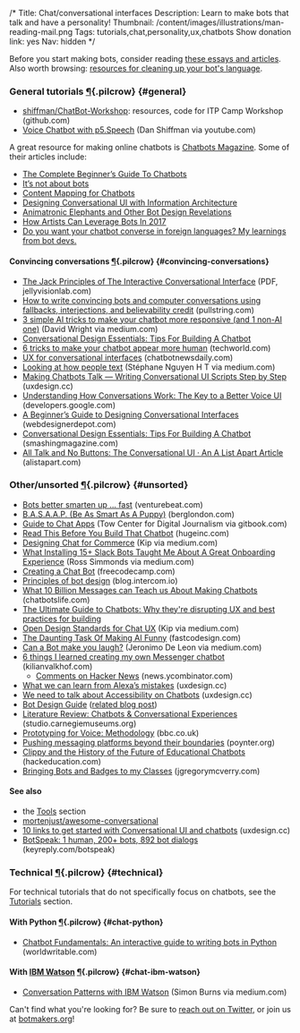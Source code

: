 /*
Title: Chat/conversational interfaces
Description: Learn to make bots that talk and have a personality!
Thumbnail: /content/images/illustrations/man-reading-mail.png
Tags: tutorials,chat,personality,ux,chatbots
Show donation link: yes
Nav: hidden
*/

<div class="note">
  <p>Before you start making bots, consider reading <a href="/articles/essays">these essays and articles</a>. Also worth browsing: <a href="/resources/libraries-frameworks/#language">resources for cleaning up your bot's language</a>.
  </p>
</div>


### General tutorials [¶](#general){.pilcrow} {#general}

- [shiffman/ChatBot-Workshop](https://github.com/shiffman/ChatBot-Workshop): resources, code for ITP Camp Workshop (github.com)
- [Voice Chatbot with p5.Speech](https://www.youtube.com/watch?v=iFTgphKCP9U) (Dan Shiffman via youtube.com)

A great resource for making online chatbots is [Chatbots Magazine](https://chatbotsmagazine.com/). Some of their articles include:

- [The Complete Beginner’s Guide To Chatbots](https://chatbotsmagazine.com/the-complete-beginner-s-guide-to-chatbots-8280b7b906ca)
- [It’s not about bots](https://chatbotsmagazine.com/its-not-about-bots-146a90f3360b)
- [Content Mapping for Chatbots](https://chatbotsmagazine.com/content-mapping-for-chatbots-cdb55dc51aa6)
- [Designing Conversational UI with Information Architecture](https://chatbotslife.com/design-a-conversational-ui-with-information-architecture-5c6ac9576ba3)
- [Animatronic Elephants and Other Bot Design Revelations](https://chatbotsmagazine.com/animatronic-elephants-and-other-bot-design-revelations-a1a297ae2941)
- [How Artists Can Leverage Bots In 2017](https://chatbotsmagazine.com/how-artists-can-utilize-bots-in-2017-192554ac3df3)
- [Do you want your chatbot converse in foreign languages? My learnings from bot devs.](https://chatbotsmagazine.com/do-you-want-your-chatbot-converse-in-foreign-languages-my-learnings-from-bot-devs-9b608f685f5b)



#### Convincing conversations [¶](#convincing-conversations){.pilcrow} {#convincing-conversations}

- [The Jack Principles of The Interactive Conversational Interface](http://demos.jellyvisionlab.com/downloads/The_Jack_Principles.pdf) (PDF, jellyvisionlab.com)
- [How to write convincing bots and computer conversations using fallbacks, interjections, and believability credit](https://www.pullstring.com/blog/how-to-use-fallbacks-interjections-and-believability-credit-to-write-convincing-computer-conversations) (pullstring.com)
- [3 simple AI tricks to make your chatbot more responsive (and 1 non-AI one)](https://medium.com/@davidwright_68835/3-simple-ai-tricks-to-make-your-chatbot-more-responsive-and-1-non-ai-one-24e94d45caa1) (David Wright via medium.com)
- [Conversational Design Essentials: Tips For Building A Chatbot](https://www.smashingmagazine.com/2016/12/conversational-design-essentials-tips-for-building-a-chatbot/)
- [6 tricks to make your chatbot appear more human](http://www.techworld.com/tutorial/ux/6-tricks-make-your-chatbot-appear-more-human-3651691/) (techworld.com)
- [UX for conversational interfaces](https://chatbotnewsdaily.com/ux-for-conversational-interfaces-fb838c83eb8e) (chatbotnewsdaily.com)
- [Looking at how people text](https://medium.com/assist/looking-at-how-people-text-8cbac575f774) (Stéphane Nguyen H T via medium.com)
- [Making Chatbots Talk — Writing Conversational UI Scripts Step by Step](https://uxdesign.cc/making-chatbots-talk-writing-conversational-ui-scripts-step-by-step-62622abfb5cf) (uxdesign.cc)
- [Understanding How Conversations Work: The Key to a Better Voice UI](https://developers.google.com/actions/design/how-conversations-work) (developers.google.com)
- [A Beginner’s Guide to Designing Conversational Interfaces](https://www.webdesignerdepot.com/2017/03/a-beginners-guide-to-designing-conversational-interfaces/) (webdesignerdepot.com)
- [Conversational Design Essentials: Tips For Building A Chatbot](https://www.smashingmagazine.com/2016/12/conversational-design-essentials-tips-for-building-a-chatbot/) (smashingmagazine.com)
- [All Talk and No Buttons: The Conversational UI · An A List Apart Article](https://alistapart.com/article/all-talk-and-no-buttons-the-conversational-ui) (alistapart.com)

### Other/unsorted [¶](#unsorted){.pilcrow} {#unsorted}

- [Bots better smarten up ... fast](http://venturebeat.com/2016/08/20/bots-better-smarten-up-fast/) (venturebeat.com)
- [B.A.S.A.A.P. (Be As Smart As A Puppy)](http://berglondon.com/blog/2010/09/04/b-a-s-a-a-p/) (berglondon.com)
- [Guide to Chat Apps](https://www.gitbook.com/book/towcenter/guide-to-chat-apps/details) (Tow Center for Digital Journalism via gitbook.com)
- [Read This Before You Build That Chatbot](http://www.hugeinc.com/ideas/perspective/read-this-before-you-build-that-chatbot) (hugeinc.com)
- [Designing Chat for Commerce](https://medium.com/@kipsearch/designing-chat-for-commerce-9faf1e36c040) (Kip via medium.com)
- [What Installing 15+ Slack Bots Taught Me About A Great Onboarding Experience](https://medium.com/@thecoolestcool/what-installing-15-slack-bots-taught-me-about-a-great-onboarding-experience-da04288a33d6) (Ross Simmonds via medium.com)
- [Creating a Chat Bot](https://medium.freecodecamp.com/creating-a-chat-bot-42861e6a2acd) (freecodecamp.com)
- [Principles of bot design](https://blog.intercom.io/principles-bot-design/) (blog.intercom.io)
- [What 10 Billion Messages can Teach us About Making Chatbots](https://chatbotslife.com/what-10-billion-messages-can-teach-us-about-making-chatbots-fb796781bb4a) (chatbotslife.com)
- [The Ultimate Guide to Chatbots: Why they're disrupting UX and best practices for building](https://medium.muz.li/the-ultimate-guide-to-chatbots-why-theyre-disrupting-ux-and-best-practices-for-building-345e2150b682)
- [Open Design Standards for Chat UX](https://medium.com/@kipsearch/open-design-standards-for-chat-ux-f9f786b3a68e) (Kip via medium.com)
- [The Daunting Task Of Making AI Funny](https://www.fastcodesign.com/3065970/the-daunting-task-of-making-ai-funny) (fastcodesign.com)
- [Can a Bot make you laugh?](https://medium.com/@iamjdeleon/can-a-bot-make-you-laugh-b68f753189f3) (Jeronimo De Leon via medium.com)
- [6 things I learned creating my own Messenger chatbot](https://kilianvalkhof.com/2017/chatbots/6-things-i-learned-creating-my-own-messenger-chatbot/) (kilianvalkhof.com)
  - [Comments on Hacker News](https://news.ycombinator.com/item?id=13434275) (news.ycombinator.com)
- [What we can learn from Alexa’s mistakes](https://uxdesign.cc/what-we-can-learn-from-alexas-mistakes-a4670a9e6c3e) (uxdesign.cc)
- [We need to talk about Accessibility on Chatbots](https://uxdesign.cc/we-need-to-talk-about-accessibility-on-chatbots-98cf93c54963) (uxdesign.cc)
- [Bot Design Guide](https://docs.google.com/spreadsheets/d/1LHfvDS0lBQKv15cN-6HbAJzqbCfhPNW1PyPnswQ0PPM/edit#gid=472119151) ([related blog post](https://chatbotslife.com/ultimate-bot-design-guide-a-living-doc-69a589ee0028))
- [Literature Review: Chatbots & Conversational Experiences](https://studio.carnegiemuseums.org/literature-review-chatbots-conversational-experiences-566de218f92a) (studio.carnegiemuseums.org)
- [Prototyping for Voice: Methodology](http://www.bbc.co.uk/rd/blog/2017-06-voice-ui-user-interface-children-drama) (bbc.co.uk)
- [Pushing messaging platforms beyond their boundaries](http://www.poynter.org/2017/pushing-messaging-platforms-beyond-their-boundaries/467182/) (poynter.org)
- [Clippy and the History of the Future of Educational Chatbots](http://hackeducation.com/2016/09/14/chatbot) (hackeducation.com)
- [Bringing Bots and Badges to my Classes](http://jgregorymcverry.com/bringing-bots-and-badges-to-my-classes/) (jgregorymcverry.com)

#### See also

- the [Tools](/resources/tools) section
- [mortenjust/awesome-conversational](https://github.com/mortenjust/awesome-conversational/)
- [10 links to get started with Conversational UI and chatbots](https://uxdesign.cc/10-links-to-get-started-with-conversational-ui-and-chatbots-3c0920ef4723) (uxdesign.cc)
- [BotSpeak: 1 human, 200+ bots, 892 bot dialogs](https://keyreply.com/botspeak/) (keyreply.com/botspeak)


### Technical [¶](#technical){.pilcrow} {#technical}

For technical tutorials that do not specifically focus on chatbots, see the [Tutorials](/tutorials/) section.

#### With Python [¶](#chat-python){.pilcrow} {#chat-python}

- [Chatbot Fundamentals: An interactive guide to writing bots in Python](https://apps.worldwritable.com/tutorials/chatbot/) (worldwritable.com)

#### With [IBM Watson](http://www.ibm.com/watson/) [¶](#chat-ibm-watson){.pilcrow} {#chat-ibm-watson}

- [Conversation Patterns with IBM Watson](https://medium.com/@snrubnomis/conversation-patterns-with-ibm-watson-6c4be05e2fe5) (Simon Burns via medium.com)


Can't find what you're looking for? Be sure to [reach out on Twitter](https://twitter.com/botwikidotorg), or join us at [botmakers.org](https://botmakers.org/)!
